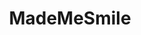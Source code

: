 ---
title: MadeMeSmile
crosslinks:
- gifs
- aww
- videos
- funny
- AskReddit
- pics
- PeopleFuckingDying
- HailCorporate
- BritainsGotTalent
- xkcd
- kpop
- UNBGBBIIVCHIDCTIICBG
- HumansBeingBros
- wholesomememes
- AgainstKarmaWhores
- instant_regret
- shitpost
- GirlsMirin
---